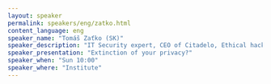 ```yaml
---
layout: speaker
permalink: speakers/eng/zatko.html
content_language: eng
speaker_name: "Tomáš Zaťko (SK)"
speaker_description: "IT Security expert, CEO of Citadelo, Ethical hacker"
speaker_presentation: "Extinction of your privacy?"
speaker_when: "Sun 10:00"
speaker_where: "Institute"
---
```



